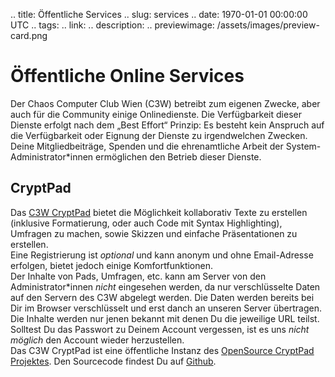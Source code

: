 .. title: Öffentliche Services
.. slug: services
.. date: 1970-01-01 00:00:00 UTC
.. tags:
.. link:
.. description:
.. previewimage: /assets/images/preview-card.png

# Öffentliche Online Services
Der Chaos Computer Club Wien (C3W) betreibt zum eigenen Zwecke, aber auch für
die Community einige Onlinedienste. Die Verfügbarkeit dieser Dienste erfolgt
nach dem „Best Effort“ Prinzip: Es besteht kein Anspruch auf die Verfügbarkeit
oder Eignung der Dienste zu irgendwelchen Zwecken.<br/>
Deine Mitgliedbeiträge, Spenden und die ehrenamtliche Arbeit der 
System-Administrator\*innen ermöglichen den Betrieb dieser Dienste.<br/>


## CryptPad
Das [C3W CryptPad](https://pads.c3w.at/) bietet die
Möglichkeit kollaborativ Texte zu erstellen (inklusive Formatierung,
oder auch Code mit Syntax Highlighting), Umfragen zu machen, sowie Skizzen und
einfache Präsentationen zu erstellen.<br/>
Eine Registrierung ist *optional* und kann anonym und ohne Email-Adresse erfolgen,
bietet jedoch einige Komfortfunktionen.<br/>
Der Inhalte von Pads, Umfragen, etc. kann am Server von den Administrator\*innen
*nicht* eingesehen werden, da nur verschlüsselte Daten auf den Servern des C3W 
abgelegt werden. Die Daten werden bereits bei Dir im Browser verschlüsselt und
erst danch an unseren Server übertragen. Die Inhalte werden nur jenen bekannt 
mit denen Du die jeweilige URL teilst.<br/> Solltest Du das Passwort zu Deinem 
Account vergessen, ist es uns *nicht möglich* den Account wieder
herzustellen.<br/>
Das C3W CryptPad ist eine öffentliche Instanz des
[OpenSource CryptPad Projektes](https://cryptpad.fr/). Den Sourcecode findest Du
auf [Github](https://github.com/xwiki-labs/cryptpad).
